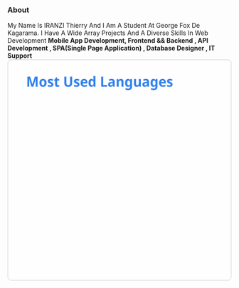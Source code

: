 ### About
<body style="text-transform: capitalize;">
My name is IRANZI Thierry and I am a student at George Fox De Kagarama. I have a wide array projects and a diverse skills in web development <b>Mobile app development, Frontend && Backend , API development , SPA(Single Page Application) , Database Designer , IT Support</b>

<img src="me.svg" width="100%" height="500px"/>
</body>
